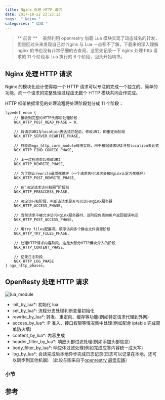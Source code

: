 ```yaml
---
title: Nginx 处理 HTTP 请求
date: 2017-10-22 23:25:13
tags:  " Nginx "
categories: " 运维 "
---
```


> ** 前言 **
　虽然利用 openrestry 加载 Lua 模块实现了动态域名的转发，但是回过头来发现自己对 Nginx 与 Lua 一点都不了解，下载来的深入理解 nginx 的书也没有非常仔细的去查阅，这里先记录一下 nginx 处理 http 请求的 11 个阶段与 Lua 执行的 8 个阶段，回头开始啃书。

## Nginx 处理 HTTP 请求

Nginx 的模块化设计使得每一个 HTTP 请求可以专注的完成一个独立的、简单的功能，而一个请求的完整处理过程由无数个 HTTP 模块共同合作完成。

HTTP 框架依据常见的处理流程将处理阶段划分成 11 个阶段：

```
typedef enum {
    // 接收到完整的HTTP头部后处理阶段
    NGX_HTTP_POST_READ_PHASE = 0,

    // 将请求URI与location表达式匹配前，修改URI，即重定向阶段
    NGX_HTTP_SERVER_REWRITE_PHASE,

    // 只能由ngx_http_core_module模块实现，用于根据请求URI寻找location表达式
    NGX_HTTP_FIND_CONFIG_PHASE,

    // 上一过程结束后修改URI
    NGX_HTTP_REWRITE_PHASE,

    // 为了防止rewrite造成死循环（一个请求执行10次会被Nginx认定为死循环）
    NGX_HTTP_POST_REWRITE_PHASE,

    // 在“决定请求访问权限”阶段前
    NGX_HTTP_PREACCESS_PHASE,

    // 决定访问权阶段，判断该请求是否可以访问Nginx服务器
    NGX_HTTP_ACCESS_PHASE,

    // 当然请求不被允许访问Nginx服务器时，该阶段负责向用户返回错误响应
    NGX_HTTP_POST_ACCESS_PHASE,

    // 用try_files配置项。顺序访问多个静态文件资源阶段
    NGX_HTTP_TRY_FILES_PHASE,

    // 处理HTTP请求内容阶段，这是大部分HTTP模块介入的阶段
    NGX_HTTP_CONTENT_PHASE,

    // 记录日志阶段
    NGX_HTTP_LOG_PHASE
} ngx_http_phases;
```

## OpenResty 处理 HTTP 请求

![lua_module](http://7xu3tw.com1.z0.glb.clouddn.com/openresty_phases.png)

- init_by_lua*: 初始化 lua
- set_by_lua*: 流程分支处理判断变量初始化
- rewrite_by_lua*: 转发、重定向、缓存等功能(例如特定请求代理到外网)
- access_by_lua*: IP 准入、接口权限等情况集中处理(例如配合 iptable 完成简单防火墙)
- content_by_lua*: 内容生成
- header_filter_by_lua*: 响应头部过滤处理(例如添加头部信息)
- body_filter_by_lua*: 响应体过滤处理(例如完成应答内容统一成大写)
- log_by_lua*: 会话完成后本地异步完成日志记录(日志可以记录在本地，还可以同步到其他机器)
（此段与图来自于[openrestry 最佳实践](https://moonbingbing.gitbooks.io/openresty-best-practices/ngx_lua/phase.html)）
### 小节

## 参考
